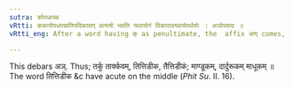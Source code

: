 ```yaml
---
sutra: कोपधाच्च
vRtti: ककारोपधात्प्रातिपदिकादण् प्रत्ययो भवति यथायोगं विकारावयवयोरर्थयोः । अञोपवादः ॥
vRtti_eng: After a word having क् as penultimate, the  affix अण् comes, in the sense of modification or a part, or both, as appropriate.

---
```

This debars अञ्. Thus; तर्कु तार्क्कवम्, तित्तिडीक, तैत्तिडीकं; माण्डूकम्, दार्दुरूकम् माधूकम् ॥ The word तित्तिडीक &c have acute on the middle (_Phit_ _Su_. II. 16).